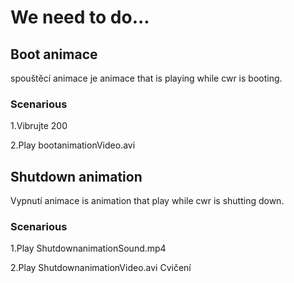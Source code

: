 # We need to do... 

## Boot animace
spouštěcí animace je animace that is playing while cwr is booting. 
### Scenarious
1.Vibrujte 200

2.Play bootanimationVideo.avi

## Shutdown animation
Vypnutí animace is animation that play while cwr is shutting down. 
### Scenarious 
1.Play ShutdownanimationSound.mp4

2.Play ShutdownanimationVideo.avi
Cvičení

